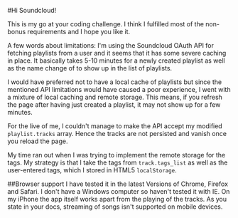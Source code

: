 #Hi Soundcloud!

This is my go at your coding challenge. I think I fulfilled most of the non-bonus
requirements and I hope you like it.

A few words about limitations: I'm using the Soundcloud OAuth API for fetching
playlists from a user and it seems that it has some severe caching in place.
It basically takes 5-10 minutes for a newly created playlist as well as the 
name change of to show up in the list of playlists.

I would have preferred not to have a local cache of playlists but since the
mentioned API limitations would have caused a poor experience, I went with
a mixture of local caching and remote storage. This means, if you refresh the
page after having just created a playlist, it may not show up for a few minutes.

For the live of me, I couldn't manage to make the API accept my modified 
```playlist.tracks``` array. Hence the tracks are not persisted and vanish
once you reload the page.

My time ran out when I was trying to implement the remote storage for the tags.
My strategy is that I take the tags from ```track.tags_list``` as well as the
user-entered tags, which I stored in HTML5 ```localStorage```.

##Browser support
I have tested it in the latest Versions of Chrome, Firefox and Safari. I don't
have a Windows computer so haven't tested it with IE. On my iPhone the app
itself works apart from the playing of the tracks. As you state in your docs,
streaming of songs isn't supported on mobile devices.
